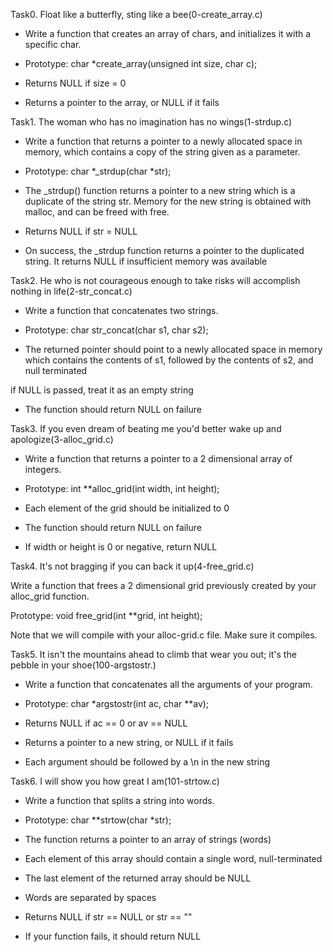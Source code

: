 Task0. Float like a butterfly, sting like a bee(0-create_array.c)
		
- Write a function that creates an array of chars, and initializes it with a specific char.
		
- Prototype: char *create_array(unsigned int size, char c);
		
- Returns NULL if size = 0
		
- Returns a pointer to the array, or NULL if it fails
		

Task1. The woman who has no imagination has no wings(1-strdup.c)
		

- Write a function that returns a pointer to a newly allocated space in memory, which contains a copy of the string given as a parameter.
		
- Prototype: char *_strdup(char *str);
		
- The _strdup() function returns a pointer to a new string which is a duplicate of the string str. Memory for the new string is obtained with malloc, and can be freed with free.
		
- Returns NULL if str = NULL
		
- On success, the _strdup function returns a pointer to the duplicated string. It returns NULL if insufficient memory was available
		
		
Task2. He who is not courageous enough to take risks will accomplish nothing in life(2-str_concat.c)
		

- Write a function that concatenates two strings.
				
- Prototype: char str_concat(char s1, char s2);
		
- The returned pointer should point to a newly allocated space in memory which contains the contents of s1, followed by the contents of s2, and null terminated
		
if NULL is passed, treat it as an empty string
		
- The function should return NULL on failure
		

Task3. If you even dream of beating me you'd better wake up and apologize(3-alloc_grid.c)
		
		
- Write a function that returns a pointer to a 2 dimensional array of integers.
				
- Prototype: int **alloc_grid(int width, int height);
		
- Each element of the grid should be initialized to 0
		
- The function should return NULL on failure
		
- If width or height is 0 or negative, return NULL
		

Task4. It's not bragging if you can back it up(4-free_grid.c)
		

Write a function that frees a 2 dimensional grid previously created by your alloc_grid function.
		
Prototype: void free_grid(int **grid, int height);
		
Note that we will compile with your alloc-grid.c file. Make sure it compiles.
		

Task5. It isn't the mountains ahead to climb that wear you out; it's the pebble in your shoe(100-argstostr.)
		
		
- Write a function that concatenates all the arguments of your program.		

- Prototype: char *argstostr(int ac, char **av);
		
- Returns NULL if ac == 0 or av == NULL
		
- Returns a pointer to a new string, or NULL if it fails
		
- Each argument should be followed by a \n in the new string  
		
		
Task6. I will show you how great I am(101-strtow.c)
		
- Write a function that splits a string into words.
				
- Prototype: char **strtow(char *str);
		
- The function returns a pointer to an array of strings (words)
		
- Each element of this array should contain a single word, null-terminated
		
- The last element of the returned array should be NULL
		
- Words are separated by spaces
		
- Returns NULL if str == NULL or str == ""
		
- If your function fails, it should return NULL

